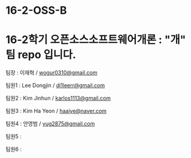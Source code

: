 # 16-2-OSS-B

# 16-2학기 오픈소스소프트웨어개론 : "개" 팀 repo 입니다.

팀장 : 이재혁 / wogur0310@gmail.com

팀원1 : Lee Dongjin / dj1leerr@gmail.com

팀원2 : Kim Jinhun / karlos1113@gmail.com

팀원3 : Kim Ha Yeon / haaiye@naver.com

팀원4 : 안영범 / yug2875@gmail.com

팀원5 :

팀원6 :

